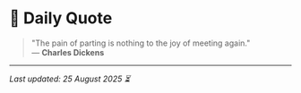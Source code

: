 # 📜 Daily Quote

> "The pain of parting is nothing to the joy of meeting again."  
> — **Charles Dickens**

---

_Last updated: 25 August 2025 ⏳_
